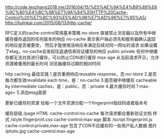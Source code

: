 http://code.leozhang2018.me/2016/04/15/%E5%AE%9A%E4%B9%89%E6%9C%80%E4%BC%98%E7%9A%84%20HTTP%20Cache-Control%20%E7%BC%93%E5%AD%98%E7%AD%96%E7%95%A5/
http://liujinkai.com/2015/08/13/http-cache/

RFC定义的cache-control常用基本策略
no-store 直接禁止浏览器以及所有中继缓存缓存返回的任何版本的响应
no-cache 表示客户端必须先和服务器确认返回的响应是否被更改，
         然后才能使用该响应来满足后续对同一网址的请求
         如果设置了etag，no-cache会发起往返通信来验证缓存的响应
public
private 任何中继缓存都无法对其进行缓存，可以防止CDN进行缓存
max-age 从当前请求开示，允许资源被重用的最长时间
        浏览器缓存过期的相对时间


http caching 最佳实践
1.是否重用响应reusable response，否:no-store
2.是否每次都生效revalidate each time，是：no-cache
3.能否被中继缓存 cacheable by intermediate caches，是：public，否：private
4.最大缓存时间？max-age=
5.添加etag首部


更新已缓存的资源
给每一个文件资源分配一个fingerprint指纹码或者版本号


缓存层级
/page HTML cache-control:no-cache 每次请求都会重新验证文档
    样式 /style.fingerprint.css cache-control:max-age
    脚本 /script.fingerprint.js cache-control:private,max-age 包含了CDN不应缓存的一些用户私人数据
    图片 /photo.jpg cache-control:max-age

